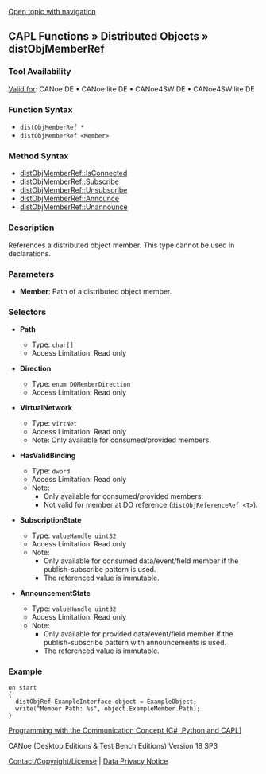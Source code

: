 [Open topic with navigation](../../../../../CANoeDEFamily.htm#Topics/CAPLFunctions/DistributedObjects/Objects/CAPLfunctiondistObjMemberRef.md)

## CAPL Functions » Distributed Objects » distObjMemberRef

### Tool Availability
[Valid for](../../../Shared/FeatureAvailability.md): CANoe DE • CANoe:lite DE • CANoe4SW DE • CANoe4SW:lite DE

### Function Syntax
- `distObjMemberRef *`
- `distObjMemberRef <Member>`

### Method Syntax
- [distObjMemberRef::IsConnected](../Methods/CAPLfunctiondistObjRefIsConnected.md)
- [distObjMemberRef::Subscribe](../Methods/CAPLfunctiondistObjMemberRefSubscribe.md)
- [distObjMemberRef::Unsubscribe](../Methods/CAPLfunctiondistObjMemberRefUnsubscribe.md)
- [distObjMemberRef::Announce](../Methods/CAPLfunctiondistObjMemberRefAnnounce.md)
- [distObjMemberRef::Unannounce](../Methods/CAPLfunctiondistObjMemberRefUnannounce.md)

### Description
References a distributed object member. This type cannot be used in declarations.

### Parameters
- **Member**: Path of a distributed object member.

### Selectors

- **Path**
  - Type: `char[]`
  - Access Limitation: Read only

- **Direction**
  - Type: `enum DOMemberDirection`
  - Access Limitation: Read only

- **VirtualNetwork**
  - Type: `virtNet`
  - Access Limitation: Read only
  - Note: Only available for consumed/provided members.

- **HasValidBinding**
  - Type: `dword`
  - Access Limitation: Read only
  - Note:
    - Only available for consumed/provided members.
    - Not valid for member at DO reference (`distObjReferenceRef <T>`).

- **SubscriptionState**
  - Type: `valueHandle uint32`
  - Access Limitation: Read only
  - Note:
    - Only available for consumed data/event/field member if the publish-subscribe pattern is used.
    - The referenced value is immutable.

- **AnnouncementState**
  - Type: `valueHandle uint32`
  - Access Limitation: Read only
  - Note:
    - Only available for provided data/event/field member if the publish-subscribe pattern with announcements is used.
    - The referenced value is immutable.

### Example

```plaintext
on start
{
  distObjRef ExampleInterface object = ExampleObject;
  write("Member Path: %s", object.ExampleMember.Path);
}
```

[Programming with the Communication Concept (C#, Python and CAPL)](../../../CANoeCANalyzer/CommunicationConcept/Programming/CCP.md)

CANoe (Desktop Editions & Test Bench Editions) Version 18 SP3

[Contact/Copyright/License](../../../Shared/ContactCopyrightLicense.md) | [Data Privacy Notice](https://www.vector.com/int/en/company/get-info/privacy-policy/)
